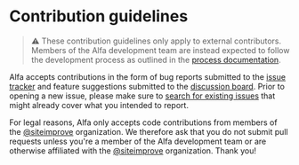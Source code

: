 # Contribution guidelines

> :warning: These contribution guidelines only apply to external contributors. Members of the Alfa development team are instead expected to follow the development process as outlined in the [process documentation](process.md).

Alfa accepts contributions in the form of bug reports submitted to the [issue tracker][] and feature suggestions submitted to the [discussion board][]. Prior to opening a new issue, please make sure to [search for existing issues][] that might already cover what you intended to report.

For legal reasons, Alfa only accepts code contributions from members of the [@siteimprove][] organization. We therefore ask that you do not submit pull requests unless you're a member of the Alfa development team or are otherwise affiliated with the [@siteimprove][] organization. Thank you!

[issue tracker]: ../../../issues
[discussion board]: ../../../discussions
[search for existing issues]: ../../../search?type=Issues
[@siteimprove]: https://github.com/siteimprove
